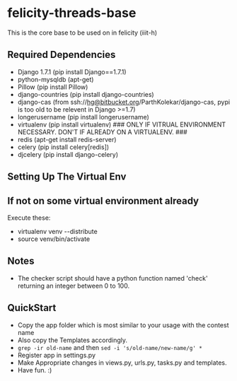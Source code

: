 felicity-threads-base
=====================

This is the core base to be used on in felicity (iiit-h)

Required Dependencies
---------------------
+ Django 1.7.1 (pip install Django==1.7.1)
+ python-mysqldb (apt-get)
+ Pillow (pip install Pillow)
+ django-countries (pip install django-countries)
+ django-cas (from ssh://hg@bitbucket.org/ParthKolekar/django-cas, pypi is too old to be relevent in Django >=1.7)
+ longerusername (pip install longerusername)
+ virtualenv (pip install virtualenv) ### ONLY IF VITRUAL ENVIRONMENT NECESSARY. DON'T IF ALREADY ON A VIRTUALENV. ###
+ redis (apt-get install redis-server)
+ celery (pip install celery[redis])
+ djcelery (pip install django-celery)

Setting Up The Virtual Env
--------------------------
If not on some virtual environment already
------------------------------------------
Execute these:
+ virtualenv venv --distribute
+ source venv/bin/activate


Notes
-----

+ The checker script should have a python function named 'check' returning an integer between 0 to 100.


QuickStart
----------

+ Copy the app folder which is most similar to your usage with the contest name
+ Also copy the Templates accordingly.
+ `grep -ir old-name` and then `sed -i 's/old-name/new-name/g' *`
+ Register app in settings.py
+ Make Appropriate changes in views.py, urls.py, tasks.py and templates.
+ Have fun. :)
